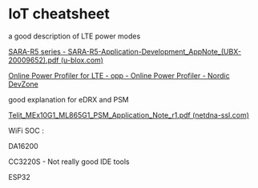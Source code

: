 # IoT cheatsheet



a good description of LTE power modes

[SARA-R5 series - SARA-R5-Application-Development_AppNote_(UBX-20009652).pdf (u-blox.com)](https://www.u-blox.com/en/docs/UBX-20009652)



[Online Power Profiler for LTE - opp - Online Power Profiler - Nordic DevZone](https://devzone.nordicsemi.com/power/w/opp/3/online-power-profiler-for-lte)





good explanation for eDRX and PSM

[Telit_MEx10G1_ML865G1_PSM_Application_Note_r1.pdf (netdna-ssl.com)](https://y1cj3stn5fbwhv73k0ipk1eg-wpengine.netdna-ssl.com/wp-content/uploads/2021/03/Telit_MEx10G1_ML865G1_PSM_Application_Note_r1.pdf)









WiFi SOC :

DA16200

CC3220S - Not really good IDE tools

ESP32


